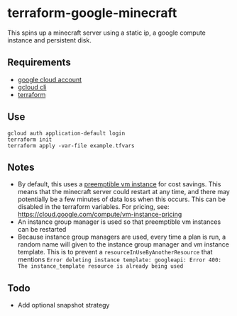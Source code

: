 # terraform-google-minecraft

This spins up a minecraft server using a static ip, a google compute instance and persistent disk.

## Requirements

- [google cloud account](https://console.cloud.google.com/getting-started)
- [gcloud cli](https://cloud.google.com/sdk)
- [terraform](https://www.terraform.io/intro/index.html)


## Use

```shell
gcloud auth application-default login
terraform init
terraform apply -var-file example.tfvars
```

## Notes

- By default, this uses a [preemptible vm instance](https://cloud.google.com/compute/docs/instances/preemptible) for cost savings. This means that the minecraft server could restart at any time, and there may potentially be a few minutes of data loss when this occurs. This can be disabled in the terraform variables. For pricing, see: https://cloud.google.com/compute/vm-instance-pricing
- An instance group manager is used so that preemptible vm instances can be restarted
- Because instance group managers are used, every time a plan is run, a random name will given to the instance group manager and vm instance template. This is to prevent a `resourceInUseByAnotherResource` that mentions `Error deleting instance template: googleapi: Error 400: The instance_template resource is already being used`

## Todo

- Add optional snapshot strategy
